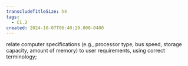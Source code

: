 ```yaml
---
transcludeTitleSize: h4
tags:
  - C1.2
created: 2024-10-07T06:40:29.000-0400
---
```

relate computer specifications (e.g., processor type, bus speed, storage capacity, amount of memory) to user requirements, using correct terminology; 